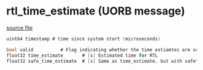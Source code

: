 # rtl_time_estimate (UORB message)



[source file](https://github.com/PX4/PX4-Autopilot/blob/release/1.13/msg/rtl_time_estimate.msg)

```c
uint64 timestamp # time since system start (microseconds)

bool valid			# Flag indicating whether the time estiamtes are valid
float32 time_estimate		# [s] Estimated time for RTL
float32 safe_time_estimate	# [s] Same as time_estimate, but with safety factor and safety margin included (factor*t + margin)

```
